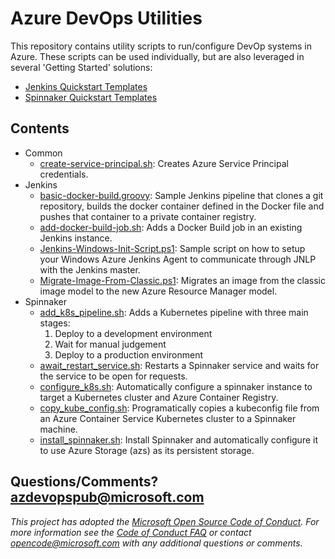 # Azure DevOps Utilities
This repository contains utility scripts to run/configure DevOp systems in Azure. These scripts can be used individually, but are also leveraged in several 'Getting Started' solutions:
* [Jenkins Quickstart Templates](https://azure.microsoft.com/resources/templates/?term=Jenkins)
* [Spinnaker Quickstart Templates](https://azure.microsoft.com/resources/templates/?term=Spinnaker)

## Contents
* Common
  * [create-service-principal.sh](bash/create-service-principal.sh): Creates Azure Service Principal credentials.
* Jenkins
  * [basic-docker-build.groovy](jenkins/basic-docker-build.groovy): Sample Jenkins pipeline that clones a git repository, builds the docker container defined in the Docker file and pushes that container to a private container registry.
  * [add-docker-build-job.sh](jenkins/add-docker-build-job.sh): Adds a Docker Build job in an existing Jenkins instance.
  * [Jenkins-Windows-Init-Script.ps1](powershell/Jenkins-Windows-Init-Script.ps1): Sample script on how to setup your Windows Azure Jenkins Agent to communicate through JNLP with the Jenkins master.
  * [Migrate-Image-From-Classic.ps1](powershell/Migrate-Image-From-Classic.ps1): Migrates an image from the classic image model to the new Azure Resource Manager model.
* Spinnaker
  * [add_k8s_pipeline.sh](spinnaker/add_k8s_pipeline/): Adds a Kubernetes pipeline with three main stages:
    1. Deploy to a development environment
    1. Wait for manual judgement
    1. Deploy to a production environment
  * [await_restart_service.sh](spinnaker/await_restart_service/): Restarts a Spinnaker service and waits for the service to be open for requests.
  * [configure_k8s.sh](spinnaker/configure_k8s/): Automatically configure a spinnaker instance to target a Kubernetes cluster and Azure Container Registry.
  * [copy_kube_config.sh](spinnaker/copy_kube_config/): Programatically copies a kubeconfig file from an Azure Container Service Kubernetes cluster to a Spinnaker machine.
  * [install_spinnaker.sh](spinnaker/install_spinnaker/): Install Spinnaker and automatically configure it to use Azure Storage (azs) as its persistent storage.

## Questions/Comments? azdevopspub@microsoft.com

_This project has adopted the [Microsoft Open Source Code of Conduct](https://opensource.microsoft.com/codeofconduct/). For more information see the [Code of Conduct FAQ](https://opensource.microsoft.com/codeofconduct/faq/) or contact [opencode@microsoft.com](mailto:opencode@microsoft.com) with any additional questions or comments._
